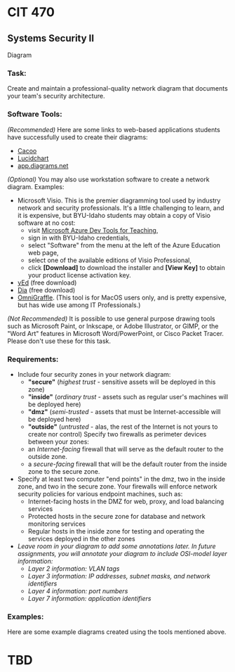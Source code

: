 # CIT 470
## Systems Security II

Diagram

### Task:
Create and maintain a professional-quality network diagram that documents your team's security architecture.

### Software Tools:
*(Recommended)* Here are some links to web-based applications students have successfully used to create their diagrams:
- [Cacoo](https://cacoo.com/)
- [Lucidchart](https://www.lucidchart.com/pages)
- [app.diagrams.net](https://app.diagrams.net/)

*(Optional)* You may also use workstation software to create a network diagram. Examples:
- Microsoft Visio. This is the premier diagramming tool used by industry network and security professionals.
It's a little challenging to learn, and it is expensive, but BYU-Idaho students may obtain a copy of Visio software at no cost:
  - visit [Microsoft Azure Dev Tools for Teaching](https://azureforeducation.microsoft.com/devtools),
  - sign in with BYU-Idaho credentials,
  - select "Software" from the menu at the left of the Azure Education web page,
  - select one of the available editions of Visio Professional,
  - click **[Download]** to download the installer and **[View Key]** to obtain your product license activation key.
- [yEd](https://www.yworks.com/products/yed) (free download)
- [Dia](https://wiki.gnome.org/Apps/Dia) (free download)
- [OmniGraffle](https://www.omnigroup.com/omnigraffle). (This tool is for MacOS users only, and is pretty expensive, but has wide use among IT Professionals.)

*(Not Recommended)* It is possible to use general purpose drawing tools such as
Microsoft Paint, or Inkscape, or Adobe Illustrator, or GIMP, or the "Word Art" features in Microsoft Word/PowerPoint, or Cisco Packet Tracer.
Please don't use these for this task.

### Requirements:
- Include four security zones in your network diagram:
  - **"secure"** (*highest trust* - sensitive assets will be deployed in this zone)
  - **"inside"** (*ordinary trust* - assets such as regular user's machines will be deployed here)
  - **"dmz"** (*semi-trusted* - assets that must be Internet-accessible will be deployed here)
  - **"outside"** (*untrusted* - alas, the rest of the Internet is not yours to create nor control)
  Specify two firewalls as perimeter devices between your zones:
  - an *Internet-facing* firewall that will serve as the default router to the outside zone.
  - a *secure-facing* firewall that will be the default router from the inside zone to the secure zone.
- Specify at least two computer "end points" in the dmz, two in the inside zone, and two in the secure zone.
Your firewalls will enforce network security policies for various endpoint machines, such as:
  - Internet-facing hosts in the DMZ for web, proxy, and load balancing services
  - Protected hosts in the secure zone for database and network monitoring services
  - Regular hosts in the inside zone for testing and operating the services deployed in the other zones
- *Leave room in your diagram to add some annotations later. In future assignments, you will annotate your diagram to include OSI-model layer information:*
  - *Layer 2 information: VLAN tags*
  - *Layer 3 information: IP addresses, subnet masks, and network identifiers*
  - *Layer 4 information: port numbers*
  - *Layer 7 information: application identifiers*

### Examples:
Here are some example diagrams created using the tools mentioned above.
# TBD
